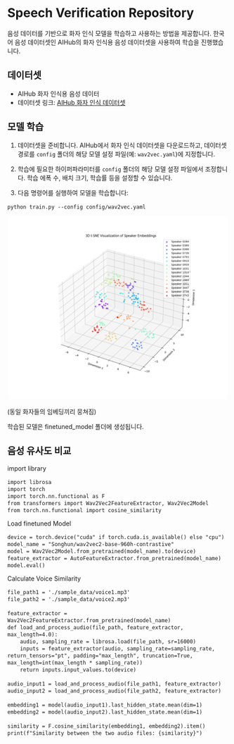 # Speech Verification Repository

음성 데이터를 기반으로 화자 인식 모델을 학습하고 사용하는 방법을 제공합니다. 한국어 음성 데이터셋인 AIHub의 화자 인식용 음성 데이터셋을 사용하여 학습을 진행했습니다.

## 데이터셋

- AIHub 화자 인식용 음성 데이터
- 데이터셋 링크: [AIHub 화자 인식 데이터셋](https://aihub.or.kr/aihubdata/data/view.do?currMenu=&topMenu=&aihubDataSe=data&dataSetSn=537)


## 모델 학습

1. 데이터셋을 준비합니다. AIHub에서 화자 인식 데이터셋을 다운로드하고, 데이터셋 경로를 `config` 폴더의 해당 모델 설정 파일(예: `wav2vec.yaml`)에 지정합니다.

2. 학습에 필요한 하이퍼파라미터를 `config` 폴더의 해당 모델 설정 파일에서 조정합니다. 학습 에폭 수, 배치 크기, 학습률 등을 설정할 수 있습니다.

3. 다음 명령어를 실행하여 모델을 학습합니다:

```shell
python train.py --config config/wav2vec.yaml
```

<p align="center">
  <img src="./images/tsne_3d_visualization_show_result.png" alt="Result Visualization Image" width="500">
</p>

(동일 화자들의 임베딩끼리 뭉쳐짐)

학습된 모델은 finetuned_model 폴더에 생성됩니다.

## 음성 유사도 비교
import library
```shell
import librosa
import torch
import torch.nn.functional as F
from transformers import Wav2Vec2FeatureExtractor, Wav2Vec2Model
from torch.nn.functional import cosine_similarity
```

Load finetuned Model
```shell
device = torch.device("cuda" if torch.cuda.is_available() else "cpu")
model_name = "Songhun/wav2vec2-base-960h-contrastive"
model = Wav2Vec2Model.from_pretrained(model_name).to(device)
feature_extractor = AutoFeatureExtractor.from_pretrained(model_name)
model.eval()
```

Calculate Voice Similarity
```shell
file_path1 = './sample_data/voice1.mp3'
file_path2 = './sample_data/voice2.mp3'

feature_extractor = Wav2Vec2FeatureExtractor.from_pretrained(model_name)
def load_and_process_audio(file_path, feature_extractor, max_length=4.0):
    audio, sampling_rate = librosa.load(file_path, sr=16000)
    inputs = feature_extractor(audio, sampling_rate=sampling_rate, return_tensors="pt", padding="max_length", truncation=True, max_length=int(max_length * sampling_rate))
    return inputs.input_values.to(device)

audio_input1 = load_and_process_audio(file_path1, feature_extractor)
audio_input2 = load_and_process_audio(file_path2, feature_extractor)

embedding1 = model(audio_input1).last_hidden_state.mean(dim=1)
embedding2 = model(audio_input2).last_hidden_state.mean(dim=1)

similarity = F.cosine_similarity(embedding1, embedding2).item()
print(f"Similarity between the two audio files: {similarity}")
```